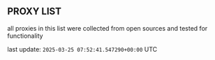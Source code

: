 ## PROXY LIST

all proxies in this list were collected from open sources and tested for functionality

last update: `2025-03-25 07:52:41.547290+00:00` UTC
